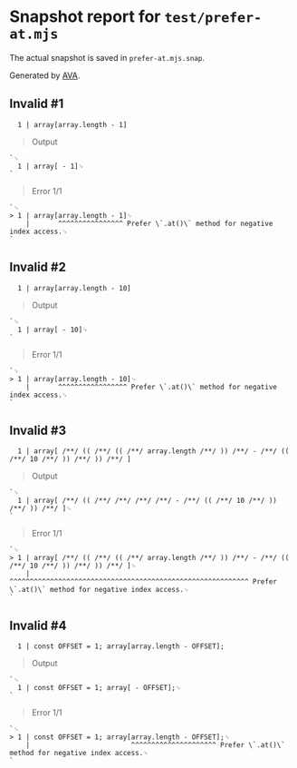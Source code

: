 # Snapshot report for `test/prefer-at.mjs`

The actual snapshot is saved in `prefer-at.mjs.snap`.

Generated by [AVA](https://avajs.dev).

## Invalid #1
      1 | array[array.length - 1]

> Output

    `␊
      1 | array[ - 1]␊
    `

> Error 1/1

    `␊
    > 1 | array[array.length - 1]␊
        |       ^^^^^^^^^^^^^^^^ Prefer \`.at()\` method for negative index access.␊
    `

## Invalid #2
      1 | array[array.length - 10]

> Output

    `␊
      1 | array[ - 10]␊
    `

> Error 1/1

    `␊
    > 1 | array[array.length - 10]␊
        |       ^^^^^^^^^^^^^^^^^ Prefer \`.at()\` method for negative index access.␊
    `

## Invalid #3
      1 | array[ /**/ (( /**/ (( /**/ array.length /**/ )) /**/ - /**/ (( /**/ 10 /**/ )) /**/ )) /**/ ]

> Output

    `␊
      1 | array[ /**/ (( /**/ /**/ /**/ /**/ - /**/ (( /**/ 10 /**/ )) /**/ )) /**/ ]␊
    `

> Error 1/1

    `␊
    > 1 | array[ /**/ (( /**/ (( /**/ array.length /**/ )) /**/ - /**/ (( /**/ 10 /**/ )) /**/ )) /**/ ]␊
        |                     ^^^^^^^^^^^^^^^^^^^^^^^^^^^^^^^^^^^^^^^^^^^^^^^^^^^^^^^^^^^ Prefer \`.at()\` method for negative index access.␊
    `

## Invalid #4
      1 | const OFFSET = 1; array[array.length - OFFSET];

> Output

    `␊
      1 | const OFFSET = 1; array[ - OFFSET];␊
    `

> Error 1/1

    `␊
    > 1 | const OFFSET = 1; array[array.length - OFFSET];␊
        |                         ^^^^^^^^^^^^^^^^^^^^^ Prefer \`.at()\` method for negative index access.␊
    `
